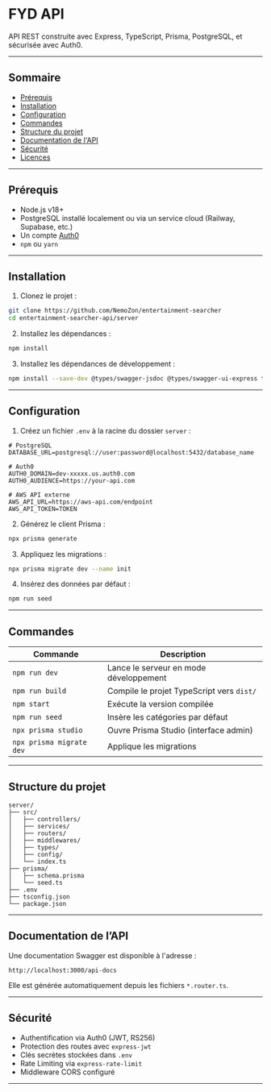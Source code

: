 # FYD API

API REST construite avec Express, TypeScript, Prisma, PostgreSQL, et sécurisée avec Auth0.

---

## Sommaire

- [Prérequis](#prérequis)
- [Installation](#installation)
- [Configuration](#configuration)
- [Commandes](#commandes)
- [Structure du projet](#structure-du-projet)
- [Documentation de l'API](#documentation-de-lapi)
- [Sécurité](#sécurité)
- [Licences](#licences)

---

## Prérequis

- Node.js v18+
- PostgreSQL installé localement ou via un service cloud (Railway, Supabase, etc.)
- Un compte [Auth0](https://auth0.com/)
- `npm` ou `yarn`

---

## Installation

1. Clonez le projet :

```bash
git clone https://github.com/NemoZon/entertainment-searcher
cd entertainment-searcher-api/server
```

2. Installez les dépendances :

```bash
npm install
```

3. Installez les dépendances de développement :

```bash
npm install --save-dev @types/swagger-jsdoc @types/swagger-ui-express ts-node typescript
```

---

## Configuration

1. Créez un fichier `.env` à la racine du dossier `server` :

```env
# PostgreSQL
DATABASE_URL=postgresql://user:password@localhost:5432/database_name

# Auth0
AUTH0_DOMAIN=dev-xxxxx.us.auth0.com
AUTH0_AUDIENCE=https://your-api.com

# AWS API externe
AWS_API_URL=https://aws-api.com/endpoint
AWS_API_TOKEN=TOKEN
```

2. Générez le client Prisma :

```bash
npx prisma generate
```

3. Appliquez les migrations :

```bash
npx prisma migrate dev --name init
```

4. Insérez des données par défaut :

```bash
npm run seed
```

---

## Commandes

| Commande                | Description                              |
|-------------------------|------------------------------------------|
| `npm run dev`           | Lance le serveur en mode développement   |
| `npm run build`         | Compile le projet TypeScript vers `dist/` |
| `npm start`             | Exécute la version compilée              |
| `npm run seed`          | Insère les catégories par défaut         |
| `npx prisma studio`     | Ouvre Prisma Studio (interface admin)    |
| `npx prisma migrate dev`| Applique les migrations                  |

---

## Structure du projet

```
server/
├── src/
│   ├── controllers/
│   ├── services/
│   ├── routers/
│   ├── middlewares/
│   ├── types/
│   ├── config/
│   └── index.ts
├── prisma/
│   ├── schema.prisma
│   └── seed.ts
├── .env
├── tsconfig.json
└── package.json
```

---

## Documentation de l’API

Une documentation Swagger est disponible à l'adresse :

```
http://localhost:3000/api-docs
```

Elle est générée automatiquement depuis les fichiers `*.router.ts`.

---

## Sécurité

- Authentification via Auth0 (JWT, RS256)
- Protection des routes avec `express-jwt`
- Clés secrètes stockées dans `.env`
- Rate Limiting via `express-rate-limit`
- Middleware CORS configuré

---

